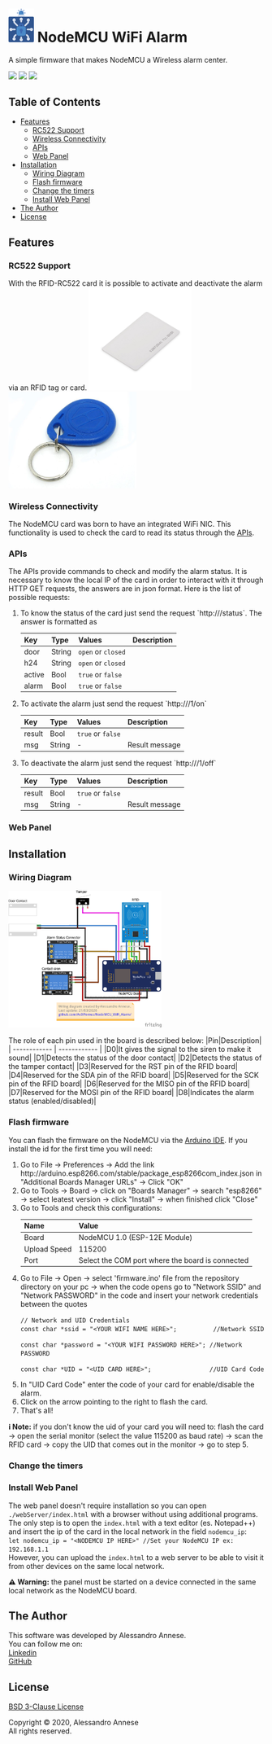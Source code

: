 # <img src="./docs/logo/logo.svg" alt="NodeMCU WiFi Alarm Logo" width="50px"> NodeMCU WiFi Alarm
A simple firmware that makes NodeMCU a Wireless alarm center.

![](https://img.shields.io/github/license/Ax3lFernus/NodeMCU_WiFi_Alarm?style=for-the-badge) ![](https://img.shields.io/github/last-commit/Ax3lFernus/NodeMCU_WiFi_Alarm?style=for-the-badge) ![](https://img.shields.io/github/release-date/Ax3lFernus/NodeMCU_WiFi_Alarm?style=for-the-badge)

## Table of Contents
- [Features](#features)
  - [RC522 Support](#rc522-support)
  - [Wireless Connectivity](#wireless-connectivity)
  - [APIs](#apis)
  - [Web Panel](#web-panel)
- [Installation](#installation)
  - [Wiring Diagram](#wiring-diagram)
  - [Flash firmware](#flash-firmware)
  - [Change the timers](#change-the-timers)
  - [Install Web Panel](#install-web-panel)
- [The Author](#the-author)
- [License](#license)

## Features
### RC522 Support
With the RFID-RC522 card it is possible to activate and deactivate the alarm via an RFID tag or card.
<img src="./docs/images/rfid_card.jpg" alt="RFID Card" width=40%>&nbsp;<img src="./docs/images/rfid_tag.jpg" alt="RFID Tag" width="50%">
### Wireless Connectivity
The NodeMCU card was born to have an integrated WiFi NIC. This functionality is used to check the card to read its status through the [APIs](#apis).
### APIs
The APIs provide commands to check and modify the alarm status. 
It is necessary to know the local IP of the card in order to interact with it through HTTP GET requests, the answers are in json format.
Here is the list of possible requests:
<ol>
<li>
To know the status of the card just send the request `http://<CARD_IP>/status`. The answer is formatted as 

| Key | Type | Values | Description |
|---|---|---|---|
|door| String | `open` or `closed` |  |
|h24 | String | `open` or `closed` |  |
|active| Bool| `true` or `false` | |
|alarm | Bool| `true` or `false` | |
</li>
<li>
To activate the alarm just send the request `http://<CARD_IP>/1/on`

| Key | Type | Values | Description |
|---|---|---|---|
|result| Bool | `true` or `false` |  |
|msg | String | - | Result message  |
</li>
<li>
To deactivate the alarm just send the request `http://<CARD_IP>/1/off`

| Key | Type | Values | Description |
|---|---|---|---|
|result| Bool | `true` or `false` |  |
|msg | String | - | Result message  |
</li>
</ol>

### Web Panel

## Installation
### Wiring Diagram
<img src="./docs/WiringDiagram.png" alt="Wiring Diagram" width="60%">

The role of each pin used in the board is described below:
|Pin|Description|
| ------------ | ------------ |
|D0|It gives the signal to the siren to make it sound|
|D1|Detects the status of the door contact|
|D2|Detects the status of the tamper contact|
|D3|Reserved for the RST pin of the RFID board|
|D4|Reserved for the SDA pin of the RFID board|
|D5|Reserved for the SCK pin of the RFID board|
|D6|Reserved for the MISO pin of the RFID board|
|D7|Reserved for the MOSI pin of the RFID board|
|D8|Indicates the alarm status (enabled/disabled)|

### Flash firmware
You can flash the firmware on the NodeMCU via the [Arduino IDE](https://www.arduino.cc/en/Main/Software).
If you install the id for the first time you will need:
<ol>
<li>
Go to File -> Preferences -> Add the link http://arduino.esp8266.com/stable/package_esp8266com_index.json in "Additional Boards Manager URLs" -> Click "OK"
</li>
<li>
Go to Tools -> Board -> click on "Boards Manager" -> search "esp8266" -> select leatest version -> click "Install" -> when finished click "Close"
</li>
<li>
Go to Tools and check this configurations:

| Name | Value |
|------|-------|
| Board| NodeMCU 1.0 (ESP-12E Module)|
|Upload Speed| 115200|
|Port|Select the COM port where the board is connected| 
</li> 
<li>
Go to File -> Open -> select 'firmware.ino' file from the repository directory on your pc -> when the code opens go to "Network SSID" and "Network PASSWORD" in the code and insert your network credentials between the quotes

`// Network and UID Credentials`<br>
`const char *ssid = "<YOUR WIFI NAME HERE>";          //Network SSID`<br>

`const char *password = "<YOUR WIFI PASSWORD HERE>"; //Network PASSWORD`<br>

`const char *UID = "<UID CARD HERE>";                //UID Card Code`<br>
</li>
<li>
In "UID Card Code" enter the code of your card for enable/disable the alarm.
</li>
<li>
Click on the arrow pointing to the right to flash the card.
</li>
<li>
That's all!
</li>
</ol>

**:information_source: Note:** if you don't know the uid of your card you will need to: flash the card -> open the serial monitor (select the value 115200 as baud rate) -> scan the RFID card -> copy the UID that comes out in the monitor -> go to step 5.

### Change the timers

### Install Web Panel
The web panel doesn't require installation so you can open `./webServer/index.html` with a browser without using additional programs. The only step is to open the `index.html` with a text editor (es. Notepad++) and insert the ip of the card in the local network in the field `nodemcu_ip`:<br>
`let nodemcu_ip = "<NODEMCU IP HERE>" //Set your NodeMCU IP ex: 192.168.1.1`<br>
However, you can upload the `index.html` to a web server to be able to visit it from other devices on the same local network.


**:warning: Warning:** the panel must be started on a device connected in the same local network as the NodeMCU board.
## The Author
This software was developed by Alessandro Annese.<br>
You can follow me on:<br>
[Linkedin](https://www.linkedin.com/in/alessandro-annese-79683913b/)<br>
[GitHub](https://github.com/Ax3lFernus)

## License
[BSD 3-Clause License](https://github.com/Ax3lFernus/NodeMCU_WiFi_Alarm/blob/master/LICENSE)

Copyright &copy; 2020, Alessandro Annese<br>
All rights reserved.
